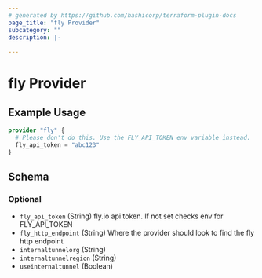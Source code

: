 ```yaml
---
# generated by https://github.com/hashicorp/terraform-plugin-docs
page_title: "fly Provider"
subcategory: ""
description: |-
  
---
```


# fly Provider



## Example Usage

```terraform
provider "fly" {
  # Please don't do this. Use the FLY_API_TOKEN env variable instead.
  fly_api_token = "abc123"
}
```

<!-- schema generated by tfplugindocs -->
## Schema

### Optional

- `fly_api_token` (String) fly.io api token. If not set checks env for FLY_API_TOKEN
- `fly_http_endpoint` (String) Where the provider should look to find the fly http endpoint
- `internaltunnelorg` (String)
- `internaltunnelregion` (String)
- `useinternaltunnel` (Boolean)
